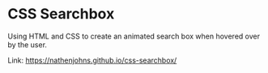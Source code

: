 # CSS Searchbox

Using HTML and CSS to create an animated search box when hovered over by the user.

Link: https://nathenjohns.github.io/css-searchbox/
